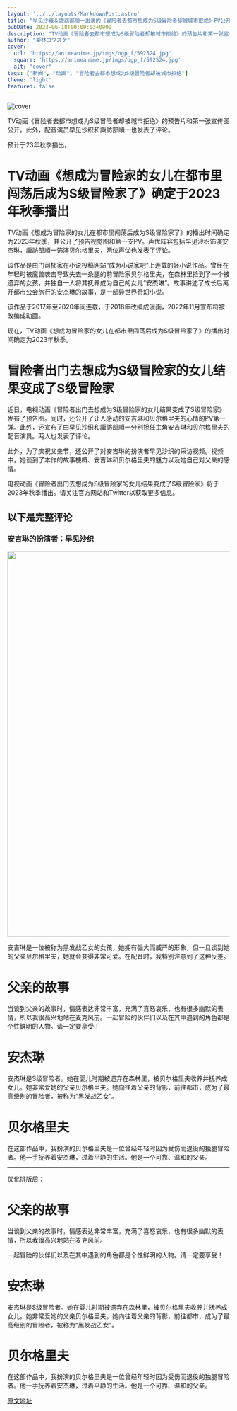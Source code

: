 ```yaml
---
layout: '../../layouts/MarkdownPost.astro'
title: "早见沙織＆諏訪部順一出演的《冒险者去都市想成为S级冒险者却被城市拒绝》PV公开，预计于23年秋季播出！附预告片和采访视频"
pubDate: 2023-06-18T00:00:03+0900
description: "TV动画《冒险者去都市想成为S级冒险者却被城市拒绝》的预告片和第一张宣传图公开。此外，配音演员早见沙织和諏訪部順一也发表了评论。"
author: "栗林コウスケ"
cover:
  url: 'https://animeanime.jp/imgs/ogp_f/592524.jpg'
  square: 'https://animeanime.jp/imgs/ogp_f/592524.jpg'
  alt: "cover"
tags: ["新闻", "动画", "冒险者去都市想成为S级冒险者却被城市拒绝"]
theme: 'light'
featured: false
---
```


![cover](https://animeanime.jp/imgs/ogp_f/592524.jpg)

TV动画《冒险者去都市想成为S级冒险者却被城市拒绝》的预告片和第一张宣传图公开。此外，配音演员早见沙织和諏訪部順一也发表了评论。

预计于23年秋季播出。

# TV动画《想成为冒险家的女儿在都市里闯荡后成为S级冒险家了》确定于2023年秋季播出

TV动画《想成为冒险家的女儿在都市里闯荡后成为S级冒险家了》的播出时间确定为2023年秋季，并公开了预告视觉图和第一支PV。声优阵容包括早见沙织饰演安杰琳，諏訪部順一饰演贝尔格里夫，两位声优也发表了评论。

该作品是由门司柿家在小说投稿网站“成为小说家吧”上连载的轻小说作品。曾经在年轻时被魔兽袭击导致失去一条腿的前冒险家贝尔格里夫，在森林里捡到了一个被遗弃的女孩，并独自一人将其抚养成为自己的女儿“安杰琳”。故事讲述了成长后离开都市公会旅行的安杰琳的故事，是一部异世界奇幻小说。

该作品于2017年至2020年间连载，于2018年改编成漫画，2022年11月宣布将被改编成动画。

现在，TV动画《想成为冒险家的女儿在都市里闯荡后成为S级冒险家了》的播出时间确定为2023年秋季。
# 冒险者出门去想成为S级冒险家的女儿结果变成了S级冒险家

近日，电视动画《冒险者出门去想成为S级冒险家的女儿结果变成了S级冒险家》发布了预告图。同时，还公开了让人感动的安吉琳和贝尔格里夫的心情的PV第一弹。此外，还宣布了由早见沙织和諏訪部順一分别担任主角安吉琳和贝尔格里夫的配音演员。两人也发表了评论。

此外，为了庆祝父亲节，还公开了对安吉琳的扮演者早见沙织的采访视频。视频中，她谈到了本作的故事梗概、安吉琳和贝尔格里夫的魅力以及她自己对父亲的感情。

电视动画《冒险者出门去想成为S级冒险家的女儿结果变成了S级冒险家》将于2023年秋季播出。请关注官方网站和Twitter以获取更多信息。

## 以下是完整评论

### 安吉琳的扮演者：早见沙织

<img src="https://animeanime.jp/imgs/zoom/592523.jpg" class="inline-article-image" width="640" height="871">

安吉琳是一位被称为黑发战乙女的女孩，她拥有强大而威严的形象，但一旦谈到她的父亲贝尔格里夫，她就会变得非常可爱。在配音时，我特别注意到了这种反差。
# 父亲的故事

当谈到父亲的故事时，情感表达非常丰富，充满了喜怒哀乐，也有很多幽默的表情，所以我很高兴地站在麦克风前。一起冒险的伙伴们以及在其中遇到的角色都是个性鲜明的人物。请一定要享受！

# 安杰琳

安杰琳是S级冒险者。她在婴儿时期被遗弃在森林里，被贝尔格里夫收养并抚养成女儿。她非常爱她的父亲贝尔格里夫。她向往着父亲的背影，前往都市，成为了最高级别的冒险者，被称为“黑发战乙女”。

# 贝尔格里夫

在这部作品中，我扮演的贝尔格里夫是一位曾经年轻时因为受伤而退役的独腿冒险者。他一手抚养着安杰琳，过着平静的生活。他是一个可靠、温和的父亲。 

---

优化排版后：

# 父亲的故事

当谈到父亲的故事时，情感表达非常丰富，充满了喜怒哀乐，也有很多幽默的表情，所以我很高兴地站在麦克风前。

一起冒险的伙伴们以及在其中遇到的角色都是个性鲜明的人物。请一定要享受！

# 安杰琳

安杰琳是S级冒险者。她在婴儿时期被遗弃在森林里，被贝尔格里夫收养并抚养成女儿。她非常爱她的父亲贝尔格里夫。她向往着父亲的背影，前往都市，成为了最高级别的冒险者，被称为“黑发战乙女”。

# 贝尔格里夫

在这部作品中，我扮演的贝尔格里夫是一位曾经年轻时因为受伤而退役的独腿冒险者。他一手抚养着安杰琳，过着平静的生活。他是一个可靠、温和的父亲。

  [原文地址](https://animeanime.jp/article/2023/06/18/77991.html)